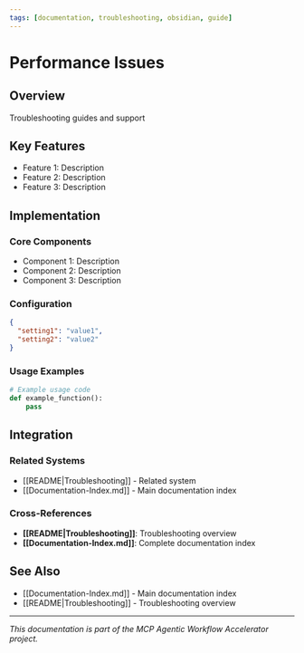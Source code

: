 ```yaml
---
tags: [documentation, troubleshooting, obsidian, guide]
---
```

# Performance Issues

## Overview

Troubleshooting guides and support

## Key Features

- Feature 1: Description
- Feature 2: Description  
- Feature 3: Description

## Implementation

### Core Components

- Component 1: Description
- Component 2: Description
- Component 3: Description

### Configuration

```json
{
  "setting1": "value1",
  "setting2": "value2"
}
```

### Usage Examples

```python
# Example usage code
def example_function():
    pass
```

## Integration

### Related Systems

- [[README|Troubleshooting]] - Related system
- [[Documentation-Index.md]] - Main documentation index

### Cross-References

- **[[README|Troubleshooting]]**: Troubleshooting overview
- **[[Documentation-Index.md]]**: Complete documentation index

## See Also

- [[Documentation-Index.md]] - Main documentation index
- [[README|Troubleshooting]] - Troubleshooting overview

---

*This documentation is part of the MCP Agentic Workflow Accelerator project.*
